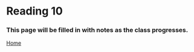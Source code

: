 # Reading 10

### This page will be filled in with notes as the class progresses.

[Home](https://peymade.github.io/reading-notes/)